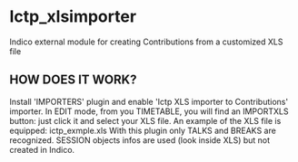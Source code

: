 Ictp_xlsimporter
================

Indico external module for creating Contributions from a customized XLS file


HOW DOES IT WORK?
-----------------

Install 'IMPORTERS' plugin and enable 'Ictp XLS importer to Contributions' importer.
In EDIT mode, from you TIMETABLE, you will find an IMPORTXLS button: just click it and select your XLS file.
An example of the XLS file is equipped: ictp_exmple.xls
With this plugin only TALKS and BREAKS are recognized. SESSION objects infos are used (look inside XLS) but not created in Indico.

